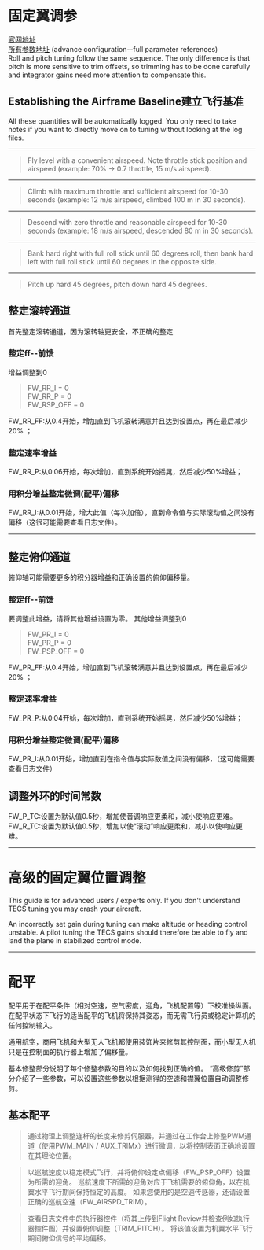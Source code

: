 # 固定翼调参 


[官网地址](https://docs.px4.io/master/zh/config_fw/pid_tuning_guide_fixedwing.html)  
[所有参数地址](https://docs.px4.io/master/en/advanced_config/parameter_reference.html)  (advance configuration--full parameter references)  
Roll and pitch tuning follow the same sequence. The only difference is that pitch is more sensitive to trim offsets, so trimming has to be done carefully and integrator gains need more attention to compensate this.  
## Establishing the Airframe Baseline建立飞行基准
All these quantities will be automatically logged. You only need to take notes if you want to directly move on to tuning without looking at the log files.
***
>Fly level with a convenient airspeed. Note throttle stick position and airspeed (example: 70% → 0.7 throttle, 15 m/s airspeed).  
***
>Climb with maximum throttle and sufficient airspeed for 10-30 seconds (example: 12 m/s airspeed, climbed 100 m in 30 seconds).
***
>Descend with zero throttle and reasonable airspeed for 10-30 seconds (example: 18 m/s airspeed, descended 80 m in 30 seconds).
***
>Bank hard right with full roll stick until 60 degrees roll, then bank hard left with full roll stick until 60 degrees in the opposite side.
***
>Pitch up hard 45 degrees, pitch down hard 45  degrees.  

## 整定滚转通道
首先整定滚转通道，因为滚转轴更安全，不正确的整定
### 整定ff--前馈
增益调整到0
> FW_RR_I = 0  
>FW_RR_P = 0  
> FW_RSP_OFF = 0  

FW_RR_FF:从0.4开始，增加直到飞机滚转满意并且达到设置点，再在最后减少20% ；  
### 整定速率增益
FW_RR_P:从0.06开始，每次增加，直到系统开始摇晃，然后减少50%增益；
### 用积分增益整定微调(配平)偏移
FW_RR_I:从0.01开始，增大此值（每次加倍），直到命令值与实际滚动值之间没有偏移（这很可能需要查看日志文件）。
****
## 整定俯仰通道  
俯仰轴可能需要更多的积分器增益和正确设置的俯仰偏移量。
### 整定ff--前馈  
要调整此增益，请将其他增益设置为零。
其他增益调整到0
>FW_PR_I = 0  
>FW_PR_P = 0  
>FW_PSP_OFF = 0

FW_PR_FF:从0.4开始，增加直到飞机滚转满意并且达到设置点，再在最后减少20% ；
### 整定速率增益
FW_PR_P:从0.04开始，每次增加，直到系统开始摇晃，然后减少50%增益；
### 用积分增益整定微调(配平)偏移
FW_PR_I:从0.01开始，增加直到在指令值与实际数值之间没有偏移，（这可能需要查看日志文件）

## 调整外环的时间常数
FW_P_TC:设置为默认值0.5秒，增加使音调响应更柔和，减小使响应更难。  
FW_R_TC:设置为默认值0.5秒，增加以使“滚动”响应更柔和，减小以使响应更难。
***
# 高级的固定翼位置调整  
This guide is for advanced users / experts only. If you don't understand TECS tuning you may crash your aircraft.

An incorrectly set gain during tuning can make altitude or heading control unstable. A pilot tuning the TECS gains should therefore be able to fly and land the plane in stabilized control mode.
***
# 配平  
配平用于在配平条件（相对空速，空气密度，迎角，飞机配置等）下校准操纵面。 在配平状态下飞行的适当配平的飞机将保持其姿态，而无需飞行员或稳定计算机的任何控制输入。

通用航空，商用飞机和大型无人飞机都使用装饰片来修剪其控制面，而小型无人机只是在控制面的执行器上增加了偏移量。

基本修整部分说明了每个修整参数的目的以及如何找到正确的值。  “高级修剪”部分介绍了一些参数，可以设置这些参数以根据测得的空速和襟翼位置自动调整修剪。

## 基本配平  
>通过物理上调整连杆的长度来修剪伺服器，并通过在工作台上修整PWM通道（使用PWM_MAIN / AUX_TRIMx）进行微调，以将控制表面正确地设置在其理论位置。  
    
>以巡航速度以稳定模式飞行，并将俯仰设定点偏移（FW_PSP_OFF）设置为所需的迎角。 巡航速度下所需的迎角对应于飞机需要的俯仰角，以在机翼水平飞行期间保持恒定的高度。 如果您使用的是空速传感器，还请设置正确的巡航空速（FW_AIRSPD_TRIM）。    
  
>查看日志文件中的执行器控件（将其上传到Flight Review并检查例如执行器控件图）并设置俯仰调整（TRIM_PITCH）。 将该值设置为机翼水平飞行期间俯仰信号的平均偏移。
